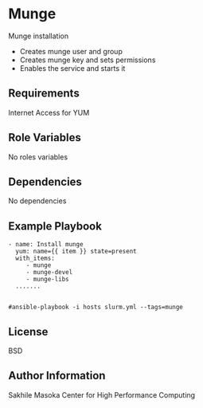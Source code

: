 Munge
=========

Munge installation
* Creates munge user and group 
* Creates munge key and sets permissions
* Enables the service and starts it

Requirements
------------

Internet Access for YUM

Role Variables
--------------

No roles variables 

Dependencies
------------

No dependencies

Example Playbook
----------------

```---
- name: Install munge
  yum: name={{ item }} state=present
  with_items:
     - munge
     - munge-devel
     - munge-libs
  .......
  

#ansible-playbook -i hosts slurm.yml --tags=munge
```
License
-------

BSD

Author Information
------------------

Sakhile Masoka
Center for High Performance Computing

